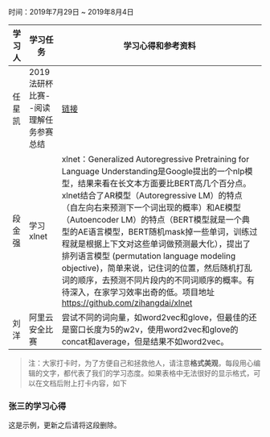 时间：2019年7月29日 ~ 2019年8月4日

| 学习人  | 学习任务                  | 学习心得和参考资料                                |
| ---- | --------------------- | ---------------------------------------- |
| 任星凯  | 2019法研杯比赛--阅读理解任务参赛总结 | [链接](https://zhuanlan.zhihu.com/p/76377422) |
| 段金强  | 学习xlnet               | xlnet：Generalized Autoregressive Pretraining for Language Understanding是Google提出的一个nlp模型，结果来看在长文本方面要比BERT高几个百分点。xlnet结合了AR模型（Autoregressive LM）的特点（自左向右来预测下一个词出现的概率）和AE模型（Autoencoder LM）的特点（BERT模型就是一个典型的AE语言模型，BERT随机mask掉一些单词，训练过程就是根据上下文对这些单词做预测最大化），提出了排列语言模型 (permutation language modeling objective)，简单来说，记住词的位置，然后随机打乱词的顺序，去预测不同片段内的不同词顺序的概率。有待深入，在家学习效率出奇的低。项目地址<https://github.com/zihangdai/xlnet> |
|刘洋|阿里云安全比赛|尝试不同的词向量，如word2vec和glove，但最佳的还是窗口长度为5的w2v，使用word2vec和glove的concat和average，但是结果不如word2vec。|



> 注：大家打卡时，为了方便自己和拯救他人，请注意**格式美观**，每段用心编辑的文字，都代表了我们的学习态度。如果表格中无法很好的显示格式，可以在文档后附上打卡内容，如下

### 张三的学习心得
这是示例，更新之后请将这段删除。
